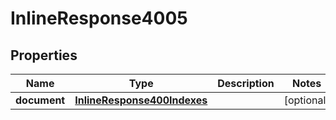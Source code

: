 
# InlineResponse4005

## Properties
Name | Type | Description | Notes
------------ | ------------- | ------------- | -------------
**document** | [**InlineResponse400Indexes**](InlineResponse400Indexes.md) |  |  [optional]



